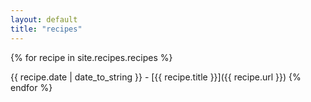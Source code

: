 ```yaml
---
layout: default
title: "recipes"
---
```


{% for recipe in site.recipes.recipes %}

{{ recipe.date | date_to_string }} - [{{ recipe.title }}]({{ recipe.url }}) {% endfor %}
